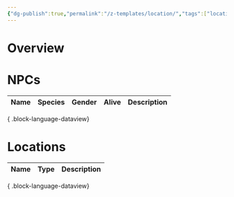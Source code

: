 ```yaml
---
{"dg-publish":true,"permalink":"/z-templates/location/","tags":["location"],"noteIcon":"location"}
---
```


# Overview


# NPCs
| Name | Species | Gender | Alive | Description |
| ---- | ------- | ------ | ----- | ----------- |

{ .block-language-dataview}

# Locations
| Name | Type | Description |
| ---- | ---- | ----------- |

{ .block-language-dataview}